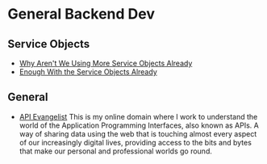 # General Backend Dev

## Service Objects

- [Why Aren't We Using More Service Objects Already](https://aaronlasseigne.com/2017/11/08/why-arent-we-using-more-service-objects-already/)
- [Enough With the Service Objects Already](https://avdi.codes/service-objects/)

## General

- [API Evangelist](https://apievangelist.com/)
  This is my online domain where I work to understand the world of the Application Programming Interfaces, also known as APIs. A way of sharing data using the web that is touching almost every aspect of our increasingly digital lives, providing access to the bits and bytes that make our personal and professional worlds go round.
